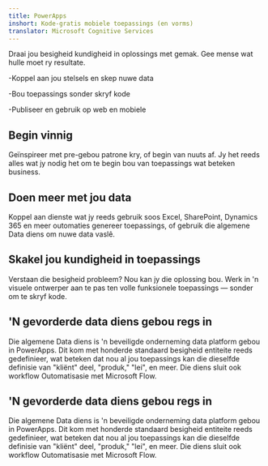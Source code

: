 ```yaml
---
title: PowerApps
inshort: Kode-gratis mobiele toepassings (en vorms)
translator: Microsoft Cognitive Services
---
```


Draai jou besigheid kundigheid in oplossings met gemak. Gee mense wat hulle moet ry resultate.

-Koppel aan jou stelsels en skep nuwe data

-Bou toepassings sonder skryf kode

-Publiseer en gebruik op web en mobiele

## Begin vinnig
Geïnspireer met pre-gebou patrone kry, of begin van nuuts af. Jy het reeds alles wat jy nodig het om te begin bou van toepassings wat beteken business.

## Doen meer met jou data
Koppel aan dienste wat jy reeds gebruik soos Excel, SharePoint, Dynamics 365 en meer outomaties genereer toepassings, of gebruik die algemene Data diens om nuwe data vaslê.

## Skakel jou kundigheid in toepassings
Verstaan die besigheid probleem? Nou kan jy die oplossing bou. Werk in 'n visuele ontwerper aan te pas ten volle funksionele toepassings — sonder om te skryf kode.

## 'N gevorderde data diens gebou regs in
Die algemene Data diens is 'n beveiligde onderneming data platform gebou in PowerApps. Dit kom met honderde standaard besigheid entiteite reeds gedefinieer, wat beteken dat nou al jou toepassings kan die dieselfde definisie van "kliënt" deel, "produk," "lei", en meer. Die diens sluit ook workflow Outomatisasie met Microsoft Flow.

## 'N gevorderde data diens gebou regs in
Die algemene Data diens is 'n beveiligde onderneming data platform gebou in PowerApps. Dit kom met honderde standaard besigheid entiteite reeds gedefinieer, wat beteken dat nou al jou toepassings kan die dieselfde definisie van "kliënt" deel, "produk," "lei", en meer. Die diens sluit ook workflow Outomatisasie met Microsoft Flow.



